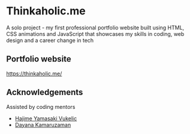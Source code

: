 # Thinkaholic.me
A solo project - my first professional portfolio website built using HTML, CSS animations and JavaScript that showcases my skills in coding, web design and a career change in tech

## Portfolio website 

https://thinkaholic.me/

## Acknowledgements

Assisted by coding mentors
- [Hajime Yamasaki Vukelic](https://medium.com/@hayavuk)
- [Dayana Kamaruzaman](https://www.7thlumen.com/)
